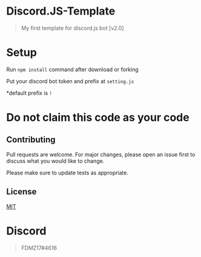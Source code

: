 # Discord.JS-Template
> My first template for discord.js bot [v2.0]

# Setup
Run ```npm install``` command after download or forking

Put your discord bot token and prefix at ```setting.js```

*default prefix is ```!```

# Do not claim this code as your code
## Contributing
Pull requests are welcome. For major changes, please open an issue first to discuss what you would like to change.

Please make sure to update tests as appropriate.

## License
[MIT](https://choosealicense.com/licenses/mit/)

# Discord
> FDMZ17#4616
